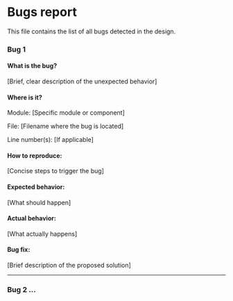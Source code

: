 # Bugs report

This file contains the list of all bugs detected in the design.

### Bug 1

#### What is the bug?
[Brief, clear description of the unexpected behavior]

#### Where is it?
Module: [Specific module or component]

File: [Filename where the bug is located]

Line number(s): [If applicable]

#### How to reproduce:
[Concise steps to trigger the bug]

#### Expected behavior:
[What should happen]

#### Actual behavior:
[What actually happens]

#### Bug fix:
[Brief description of the proposed solution]

___

### Bug 2 ...
